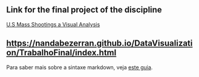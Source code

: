 ## Link for the final project of the discipline

[U.S Mass Shootings a Visual Analysis](TrabalhoFinal/index.html)<br>

https://nandabezerran.github.io/DataVisualization/TrabalhoFinal/index.html
---

Para saber mais sobre a sintaxe markdown, veja [este guia](https://guides.github.com/features/mastering-markdown/).
